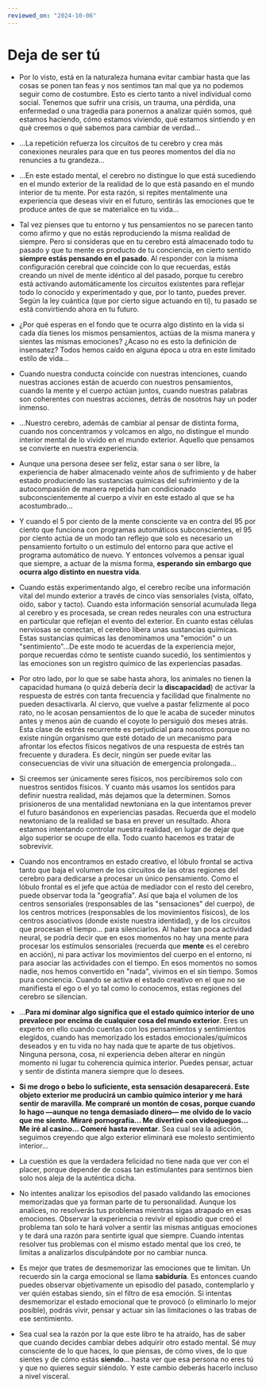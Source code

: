 ```yaml
---
reviewed_on: "2024-10-06"
---
```


# Deja de ser tú

- Por lo visto, está en la naturaleza humana evitar cambiar hasta que las cosas se ponen tan feas y nos sentimos tan mal que ya no podemos seguir como de costumbre. Esto es cierto tanto a nivel individual como social. Tenemos que sufrir una crisis, un trauma, una pérdida, una enfermedad o una tragedia para ponernos a analizar quién somos, qué estamos haciendo, cómo estamos viviendo, qué estamos sintiendo y en qué creemos o qué sabemos para cambiar de verdad...

- ...La repetición refuerza los circuitos de tu cerebro y crea más conexiones neurales para que en tus peores momentos del día no renuncies a tu grandeza...

- ...En este estado mental, el cerebro no distingue lo que está sucediendo en el mundo exterior de la realidad de lo que está pasando en el mundo interior de tu mente. Por esta razón, si repites mentalmente una experiencia que deseas vivir en el futuro, sentirás las emociones que te produce antes de que se materialice en tu vida...

- Tal vez pienses que tu entorno y tus pensamientos no se parecen tanto como afirmo y que no estás reproduciendo la misma realidad de siempre. Pero si consideras que en tu cerebro está almacenado todo tu pasado y que tu mente es producto de tu conciencia, en cierto sentido **siempre estás pensando en el pasado**. Al responder con la misma configuración cerebral que coincide con lo que recuerdas, estás creando un nivel de mente idéntico al del pasado, porque tu cerebro está activando automáticamente los circuitos existentes para reflejar todo lo conocido y experimentado y que, por lo tanto, puedes prever. Según la ley cuántica (que por cierto sigue actuando en ti), tu pasado se está convirtiendo ahora en tu futuro.

- ¿Por qué esperas en el fondo que te ocurra algo distinto en la vida si cada día tienes los mismos pensamientos, actúas de la misma manera y sientes las mismas emociones? ¿Acaso no es esto la definición de insensatez? Todos hemos caído en alguna época u otra en este limitado estilo de vida...

- Cuando nuestra conducta coincide con nuestras intenciones, cuando nuestras acciones están de acuerdo con nuestros pensamientos, cuando la mente y el cuerpo actúan juntos, cuando nuestras palabras son coherentes con nuestras acciones, detrás de nosotros hay un poder inmenso.

- ...Nuestro cerebro, además de cambiar al pensar de distinta forma, cuando nos concentramos y volcamos en algo, no distingue el mundo interior mental de lo vivido en el mundo exterior. Aquello que pensamos se convierte en nuestra experiencia.

- Aunque una persona desee ser feliz, estar sana o ser libre, la experiencia de haber almacenado veinte años de sufrimiento y de haber estado produciendo las sustancias químicas del sufrimiento y de la autocompasión de manera repetida han condicionado subconscientemente al cuerpo a vivir en este estado al que se ha acostumbrado...

- Y cuando el 5 por ciento de la mente consciente va en contra del 95 por ciento que funciona con programas automáticos subconscientes, el 95 por ciento actúa de un modo tan reflejo que solo es necesario un pensamiento fortuito o un estímulo del entorno para que active el programa automático de nuevo. Y entonces volvemos a pensar igual que siempre, a actuar de la misma forma, **esperando sin embargo que ocurra algo distinto en nuestra vida**.

- Cuando estás experimentando algo, el cerebro recibe una información vital del mundo exterior a través de cinco vías sensoriales (vista, olfato, oído, sabor y tacto). Cuando esta información sensorial acumulada llega al cerebro y es procesada, se crean redes neurales con una estructura en particular que reflejan el evento del exterior. En cuanto estas células nerviosas se conectan, el cerebro libera unas sustancias químicas. Estas sustancias químicas las denominamos una "emoción" o un "sentimiento"...De este modo te acuerdas de la experiencia mejor, porque recuerdas cómo te sentiste cuando sucedió, los sentimientos y las emociones son un registro químico de las experiencias pasadas.

- Por otro lado, por lo que se sabe hasta ahora, los animales no tienen la capacidad humana (o quizá debería decir la **discapacidad**) de activar la respuesta de estrés con tanta frecuencia y facilidad que finalmente no pueden desactivarla. Al ciervo, que vuelve a pastar felizmente al poco rato, no le acosan pensamientos de lo que le acaba de suceder minutos antes y menos aún de cuando el coyote lo persiguió dos meses atrás. Esta clase de estrés recurrente es perjudicial para nosotros porque no existe ningún organismo que esté dotado de un mecanismo para afrontar los efectos físicos negativos de una respuesta de estrés tan frecuente y duradera. Es decir, ningún ser puede evitar las consecuencias de vivir una situación de emergencia prolongada...

- Si creemos ser únicamente seres físicos, nos percibiremos solo con nuestros sentidos físicos. Y cuanto más usamos los sentidos para definir nuestra realidad, más dejamos que la determinen. Somos prisioneros de una mentalidad newtoniana en la que intentamos prever el futuro basándonos en experiencias pasadas. Recuerda que el modelo newtoniano de la realidad se basa en prever un resultado. Ahora estamos intentando controlar nuestra realidad, en lugar de dejar que algo superior se ocupe de ella. Todo cuanto hacemos es tratar de sobrevivir.

- Cuando nos encontramos en estado creativo, el lóbulo frontal se activa tanto que baja el volumen de los circuitos de las otras regiones del cerebro para dedicarse a procesar un único pensamiento. Como el lóbulo frontal es el jefe que actúa de mediador con el resto del cerebro, puede observar toda la "geografía". Así que baja el volumen de los centros sensoriales (responsables de las "sensaciones" del cuerpo), de los centros motrices (responsables de los movimientos físicos), de los centros asociativos (donde existe nuestra identidad), y de los circuitos que procesan el tiempo... para silenciarlos. Al haber tan poca actividad neural, se podría decir que en esos momentos no hay una mente para procesar los estímulos sensoriales (recuerda que **mente** es el cerebro en acción), ni para activar los movimientos del cuerpo en el entorno, ni para asociar las actividades con el tiempo. En esos momentos no somos nadie, nos hemos convertido en "nada", vivimos en el sin tiempo. Somos pura conciencia. Cuando se activa el estado creativo en el que no se manifiesta el ego o el yo tal como lo conocemos, estas regiones del cerebro se silencian.

- ...**Para mí dominar algo significa que el estado químico interior de uno prevalece por encima de cualquier cosa del mundo exterior**. Eres un experto en ello cuando cuentas con los pensamientos y sentimientos elegidos, cuando has memorizado los estados emocionales/químicos deseados y en tu vida no hay nada que te aparte de tus objetivos. Ninguna persona, cosa, ni experiencia deben alterar en ningún momento ni lugar tu coherencia química interior. Puedes pensar, actuar y sentir de distinta manera siempre que lo desees.

- **Si me drogo o bebo lo suficiente, esta sensación desaparecerá. Este objeto exterior me producirá un cambio químico interior y me hará sentir de maravilla. Me compraré un montón de cosas, porque cuando lo hago —aunque no tenga demasiado dinero— me olvido de lo vacío que me siento. Miraré pornografía... Me divertiré con videojuegos... Me iré al casino... Comeré hasta reventar**. Sea cual sea la adicción, seguimos creyendo que algo exterior eliminará ese molesto sentimiento interior...

- La cuestión es que la verdadera felicidad no tiene nada que ver con el placer, porque depender de cosas tan estimulantes para sentirnos bien solo nos aleja de la auténtica dicha.

- No intentes analizar los episodios del pasado validando las emociones memorizadas que ya forman parte de tu personalidad. Aunque los analices, no resolverás tus problemas mientras sigas atrapado en esas emociones. Observar la experiencia o revivir el episodio que creó el problema tan solo te hará volver a sentir las mismas antiguas emociones y te dará una razón para sentirte igual que siempre. Cuando intentas resolver tus problemas con el mismo estado mental que los creó, te limitas a analizarlos disculpándote por no cambiar nunca.

- Es mejor que trates de desmemorizar las emociones que te limitan. Un recuerdo sin la carga emocional se llama **sabiduría**. Es entonces cuando puedes observar objetivamente un episodio del pasado, contemplarlo y ver quién estabas siendo, sin el filtro de esa emoción. Si intentas desmemorizar el estado emocional que te provocó (o eliminarlo lo mejor posible), podrás vivir, pensar y actuar sin las limitaciones o las trabas de ese sentimiento.

- Sea cual sea la razón por la que este libro te ha atraído, has de saber que cuando decides cambiar debes adquirir otro estado mental. Sé muy consciente de lo que haces, lo que piensas, de cómo vives, de lo que sientes y de cómo estás **siendo**... hasta ver que esa persona no eres tú y que no quieres seguir siéndolo. Y este cambio deberás hacerlo incluso a nivel visceral.
